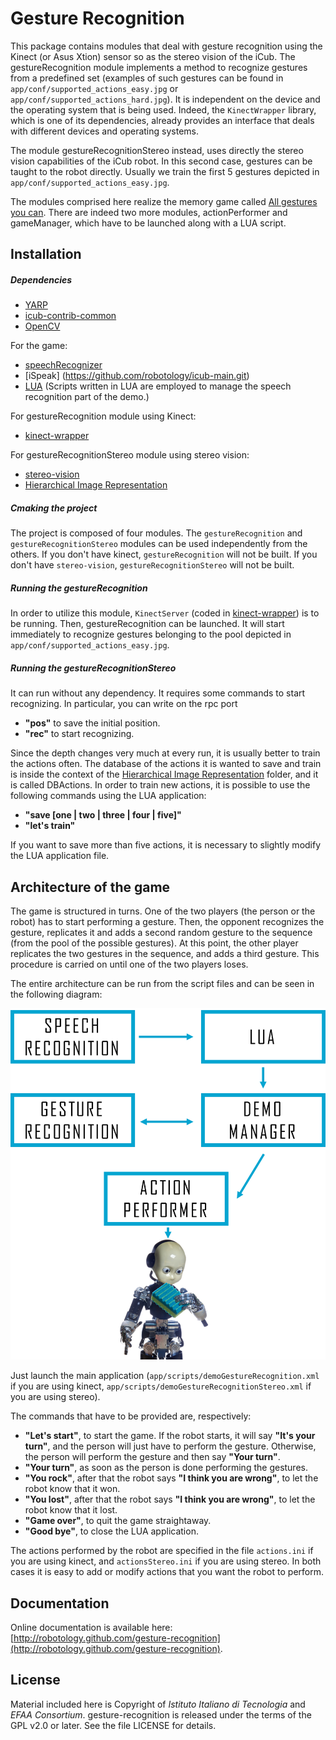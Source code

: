 Gesture Recognition
==================

This package contains modules that deal with gesture recognition using the Kinect (or Asus Xtion) sensor so as the stereo vision of the iCub. The gestureRecognition module implements a method to recognize gestures from a predefined set (examples of such gestures can be found in `app/conf/supported_actions_easy.jpg` or `app/conf/supported_actions_hard.jpg`). It is independent on the device and the operating system that is being used. Indeed, the `KinectWrapper` library, which is one of its dependencies, already provides an interface that deals with different devices and operating systems.

The module gestureRecognitionStereo instead, uses directly the stereo vision capabilities of the iCub robot. In this second case, gestures can be taught to the robot directly. Usually we train the first 5 gestures depicted in `app/conf/supported_actions_easy.jpg`.

The modules comprised here realize the memory game called [All gestures you can](https://www.youtube.com/watch?v=U_JLoe_fT3I&list=UUXBFWo4IQFkSJBfqdNrE1cA). There are indeed two more modules, actionPerformer and gameManager, which have to be launched along with a LUA script.

## Installation

##### Dependencies
- [YARP](https://github.com/robotology/yarp)
- [icub-contrib-common](https://github.com/robotology/icub-contrib-common)
- [OpenCV](http://opencv.org/downloads.html)

For the game:
- [speechRecognizer](https://github.com/robotology/speech)
- [iSpeak] (https://github.com/robotology/icub-main.git)
- [LUA](http://www.lua.org/download.html) (Scripts written in LUA are employed to manage the speech recognition part of the demo.)

For gestureRecognition module using Kinect:
- [kinect-wrapper](https://github.com/robotology/kinect-wrapper.git)

For gestureRecognitionStereo module using stereo vision:
- [stereo-vision](https://github.com/robotology/stereo-vision)
- [Hierarchical Image Representation](https://github.com/robotology/himrep)

##### Cmaking the project
The project is composed of four modules. The `gestureRecognition` and `gestureRecognitionStereo` modules can be used independently from the others. If you don't have kinect, `gestureRecognition` will not be built. If you don't have `stereo-vision`, `gestureRecognitionStereo` will not be built.

##### Running the gestureRecognition
In order to utilize this module, `KinectServer` (coded in [kinect-wrapper](https://github.com/robotology/kinect-wrapper.git)) is to be running. Then, gestureRecognition can be launched. It will start immediately to recognize gestures belonging to the pool depicted in `app/conf/supported_actions_easy.jpg`.

##### Running the gestureRecognitionStereo
It can run without any dependency. It requires some commands to start recognizing. In particular, you can write on the rpc port
- **"pos"** to save the initial position.
- **"rec"** to start recognizing.

Since the depth changes very much at every run, it is usually better to train the actions often. The database of the actions it is wanted to save and train is inside the context of the [Hierarchical Image Representation](https://github.com/robotology/himrep) folder, and it is called DBActions.
In order to train new actions, it is possible to use the following commands using the LUA application:

- **"save [one | two | three | four | five]"**
- **"let's train"**

If you want to save more than five actions, it is necessary to slightly modify the LUA application file.

## Architecture of the game

The game is structured in turns. One of the two players (the person or the robot) has to start performing a gesture. Then, the opponent recognizes the gesture, replicates it and adds a second random gesture to the sequence (from the pool of the possible gestures). At this point, the other player replicates the two gestures in the sequence, and adds a third gesture. This procedure is carried on until one of the two players loses.

The entire architecture can be run from the script files and can be seen in the following diagram:

![Diagram of All Gestures You Can architecture](misc/architecture.png)

Just launch the main application (`app/scripts/demoGestureRecognition.xml` if you are using kinect, `app/scripts/demoGestureRecognitionStereo.xml` if you are using stereo).

The commands that have to be provided are, respectively:

- **"Let's start"**, to start the game. If the robot starts, it will say **"It's your turn"**, and the person will just have to perform the gesture. Otherwise, the person will perform the gesture and then say **"Your turn"**.
- **"Your turn"**, as soon as the person is done performing the gestures.
- **"You rock"**, after that the robot says **"I think you are wrong"**, to let the robot know that it won.
- **"You lost"**, after that the robot says **"I think you are wrong"**, to let the robot know that it lost.
- **"Game over"**, to quit the game straightaway.
- **"Good bye"**, to close the LUA application.

The actions performed by the robot are specified in the file `actions.ini` if you are using kinect, and `actionsStereo.ini` if you are using stereo. In both cases it is easy to add or modify actions that you want the robot to perform.

## Documentation

Online documentation is available here: [http://robotology.github.com/gesture-recognition](http://robotology.github.com/gesture-recognition).

## License

Material included here is Copyright of _Istituto Italiano di Tecnologia_ and _EFAA Consortium_. gesture-recognition is released under the terms of the GPL v2.0 or later. See the file LICENSE for details.
